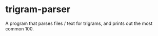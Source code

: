 # trigram-parser
A program that parses files / text for trigrams, and prints out the most common 100.
